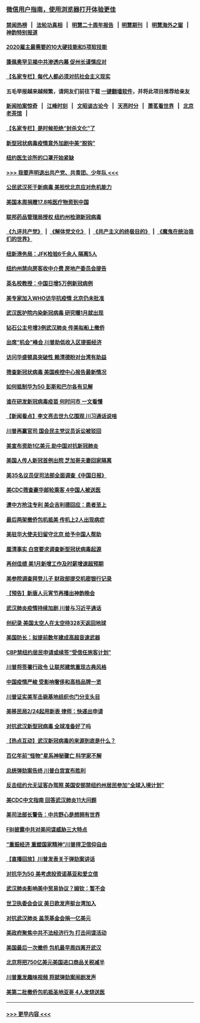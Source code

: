 ### [微信用户指南，使用浏览器打开体验更佳](https://github.com/gfw-breaker/banned-news1/blob/master/indexes/wechat-guide.md?t=0)
#### [禁闻热榜](热点新闻.md?t=0)  &nbsp;&nbsp;|&nbsp;&nbsp; [法轮功真相](https://github.com/gfw-breaker/truth/blob/master/README.md?t=0) &nbsp;&nbsp;|&nbsp;&nbsp; [明慧二十周年报告](https://github.com/gfw-breaker/mh-reports/blob/master/README.md?t=0) &nbsp;&nbsp;|&nbsp;&nbsp;[明慧期刊](https://github.com/gfw-breaker/mh-qikan) &nbsp;&nbsp;|&nbsp;&nbsp; [明慧海外之窗](https://github.com/gfw-breaker/mh-news/blob/master/README.md?t=0) &nbsp;&nbsp;|&nbsp;&nbsp; [神韵特别报道](https://github.com/gfw-breaker/mh-news/blob/master/shenyun.md?t=0)
#### [2020雇主最需要的10大硬技能和5项软技能](../pages/nsc412/n11850953.md?t=02091533) 
#### [蓬佩奥罕见揭中共渗透内幕 促州长谨慎应对](../pages/nsc412/n11854685.md?t=02091533) 
#### [【名家专栏】每代人都必须对抗社会主义现实](../pages/nsc412/n11831412.md?t=02091533) 
#### 五毛举报越来越频繁，请网友们前往下载 [一键翻墙软件](https://github.com/gfw-breaker/ssr-accounts)，并将此项目推荐给亲友
#### [新闻拍案惊奇](https://github.com/gfw-breaker/banned-news1/blob/master/pages/link4.md) &nbsp;&nbsp;|&nbsp;&nbsp; [江峰时刻](https://github.com/gfw-breaker/banned-news1/blob/master/pages/link4.md) &nbsp;&nbsp;|&nbsp;&nbsp; [文昭谈古论今](https://github.com/gfw-breaker/banned-news1/blob/master/pages/link4.md) &nbsp;&nbsp;|&nbsp;&nbsp; [天亮时分](https://github.com/gfw-breaker/banned-news1/blob/master/pages/link4.md) &nbsp;&nbsp;|&nbsp;&nbsp; [萧茗看世界](https://github.com/gfw-breaker/banned-news1/blob/master/pages/link4.md) &nbsp;&nbsp;|&nbsp;&nbsp; [北京老茶馆](https://github.com/gfw-breaker/banned-news1/blob/master/pages/link4.md) &nbsp;&nbsp;|&nbsp;&nbsp; 
#### [【名家专栏】是时候拒绝“封杀文化”了](../pages/nsc412/n11814093.md?t=02091533) 
#### [新型冠状病毒疫情意外加剧中美“脱钩”](../pages/nsc412/n11854475.md?t=02091533) 
#### [纽约医生诊所的口罩开始紧缺](../pages/nsc412/n11853364.md?t=02091533) 
#### [>>> 我要声明退出共产党、共青团、少年队 <<<](https://github.com/begood0513/goodnews/blob/master/quit/letter.md) 
#### [公民武汉死于新病毒 美担忧北京应对危机能力](../pages/nsc412/n11854331.md?t=02091533) 
#### [美国本周捐赠17.8吨医疗物资到中国](../pages/nsc412/n11854269.md?t=02091533) 
#### [联邦药品管理局授权  纽约州检测新冠病毒](../pages/nsc412/n11853371.md?t=02091533) 
#### [《九评共产党》](https://github.com/begood0513/9ping.md/blob/master/README.md) &nbsp;|&nbsp; [《解体党文化》](../../../../jtdwh.md/blob/master/README.md)  &nbsp;|&nbsp; [《共产主义的终极目的》](../../../../gczydzjmd.md/blob/master/README.md) &nbsp;|&nbsp; [《魔鬼在统治我们的世界》](../../../../mgztzwmdsj.md/blob/master/README.md) 
#### [纽新港务局：JFK检验6千余人  隔离5人](../pages/nsc412/n11853366.md?t=02091533) 
#### [纽约州禁向房客收中介费  房地产委员会提告](../pages/nsc412/n11853360.md?t=02091533) 
#### [英名校教授：中国日增5万例新冠病例](../pages/nsc412/n11854174.md?t=02091533) 
#### [美专家加入WHO访华抗疫情 北京仍未批准](../pages/nsc412/n11854043.md?t=02091533) 
#### [武汉医护院内染新冠病毒 研究曝1月就出现](../pages/nsc412/n11852928.md?t=02091533) 
#### [钻石公主号增3例武汉肺炎 传美拟船上撤侨](../pages/nsc412/n11853240.md?t=02091533) 
#### [出席“机会”峰会 川普助低收入区提振经济](../pages/nsc412/n11853232.md?t=02091533) 
#### [访问华盛顿具突破性 赖清德盼对台湾有助益](../pages/nsc412/n11853129.md?t=02091533) 
#### [筛查新冠状病毒 美国疾控中心报告最新情况](../pages/nsc412/n11853070.md?t=02091533) 
#### [如何抵制华为5G 彭斯和巴尔各有见解](../pages/nsc412/n11852535.md?t=02091533) 
#### [谁在研发新冠病毒疫苗 何时问市 一文看懂](../pages/nsc412/n11852840.md?t=02091533) 
#### [【新闻看点】李文亮去世九亿围观 川习通话说啥](../pages/nsc412/n11852360.md?t=02091533) 
#### [川普再赢官司 国会民主党议员诉讼被驳回](../pages/nsc412/n11852287.md?t=02091533) 
#### [美宣布资助1亿美元 助中国对抗新冠肺炎](../pages/nsc412/n11852531.md?t=02091533) 
#### [美国人传人新冠首例出院 芝加哥夫妻回家隔离](../pages/nsc412/n11852452.md?t=02091533) 
#### [美35名议员促司法部全面调查《中国日报》](../pages/nsc412/n11852435.md?t=02091533) 
#### [美CDC筛查豪华邮轮乘客 4中国人被送医](../pages/nsc412/n11852085.md?t=02091533) 
#### [遭中方抢注专利 美企吉利德回应：患者至上](../pages/nsc412/n11852037.md?t=02091533) 
#### [最后两架撤侨包机抵美 传机上2人出现病症](../pages/nsc412/n11852173.md?t=02091533) 
#### [美驻华大使夫妇留守北京 给予中国人帮助](../pages/nsc412/n11852165.md?t=02091533) 
#### [厘清事实 白宫要求调查新型冠状病毒起源](../pages/nsc412/n11852106.md?t=02091533) 
#### [再创佳绩 美1月新增工作及时薪增速超预期](../pages/nsc412/n11852174.md?t=02091533) 
#### [美参院调查拜登儿子 财政部提交机密银行记录](../pages/nsc412/n11851808.md?t=02091533) 
#### [【预告】新唐人元宵节再播出神韵晚会](../pages/nsc412/n11843192.md?t=02091533) 
#### [武汉肺炎疫情持续加剧 川普与习近平通话](../pages/nsc412/n11851613.md?t=02091533) 
#### [创纪录 美国太空人在太空待328天返回地球](../pages/nsc412/n11851266.md?t=02091533) 
#### [美国防长：拟提前数年建成高超音速武器](../pages/nsc412/n11850959.md?t=02091533) 
#### [CBP禁纽约居民申请或续签“受信任旅客计划”](../pages/nsc412/n11850857.md?t=02091533) 
#### [川普将签署行政令 让联邦建筑重现古典风格](../pages/nsc412/n11850654.md?t=02091533) 
#### [中国疫情严峻 受影响奢侈和高档品牌一览](../pages/nsc412/n11850319.md?t=02091533) 
#### [川普证实美军击毙基地组织也门分支头目](../pages/nsc412/n11850383.md?t=02091533) 
#### [美移民局2/24起用新表 律师：快递出申请](../pages/nsc412/n11848220.md?t=02091533) 
#### [对抗武汉新型冠病毒 全球准备好了吗](../pages/nsc412/n11850142.md?t=02091533) 
#### [【热点互动】武汉新冠病毒的来源到底是什么？](../pages/nsc412/n11849749.md?t=02091533) 
#### [百亿年前“怪物”星系神秘骤亡 科学家不解](../pages/nsc412/n11849863.md?t=02091533) 
#### [总统弹劾案告终 川普白宫宣布胜利](../pages/nsc412/n11849985.md?t=02091533) 
#### [反击纽约允无证客办驾照  美国安部禁纽约州居民参加“全球入境计划”](../pages/nsc412/n11849828.md?t=02091533) 
#### [美CDC中文指南 回答武汉肺炎11大问题](../pages/nsc412/n11849703.md?t=02091533) 
#### [美司法部长警告：中共野心是想拥有世界](../pages/nsc412/n11849769.md?t=02091533) 
#### [FBI披露中共对美间谍威胁三大特点](../pages/nsc412/n11849700.md?t=02091533) 
#### [“重振经济 重塑国家精神”川普捍卫信仰自由](../pages/nsc412/n11849641.md?t=02091533) 
#### [【直播回放】川普发表关于弹劾案讲话](../pages/nsc412/n11849472.md?t=02091533) 
#### [对抗华为5G 美考虑投资诺基亚和爱立信](../pages/nsc412/n11849510.md?t=02091533) 
#### [武汉肺炎影响美中贸易协议？姆钦：暂不会](../pages/nsc412/n11849497.md?t=02091533) 
#### [世卫执委会会议 美日欧发声挺台湾加入](../pages/nsc412/n11849433.md?t=02091533) 
#### [对抗武汉肺炎 盖茨基金会捐一亿美元](../pages/nsc412/n11848953.md?t=02091533) 
#### [美政府聚焦中共不法经济行为 打击间谍活动](../pages/nsc412/n11849322.md?t=02091533) 
#### [美国最后一次撤侨 包机最早周四离开武汉](../pages/nsc412/n11849395.md?t=02091533) 
#### [北京将把750亿美元美国进口商品关税减半](../pages/nsc412/n11848896.md?t=02091533) 
#### [川普重发趣味视频 将就弹劾案闹剧发声](../pages/nsc412/n11848715.md?t=02091533) 
#### [美第二批撤侨包机抵圣地亚哥 4人发烧送医](../pages/nsc412/n11847923.md?t=02091533) 

----
#### [ >>> 更早内容 <<< ](../indexes/nsc412-earlier.md)
